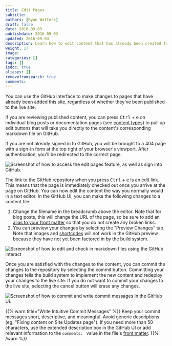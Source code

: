 ```yaml
---
title: Edit Pages
subtitle:
authors: [Ryan Watters]
draft: false
date: 2016-09-03
publishdate: 2016-09-03
updated: 2016-09-03
description: Learn how to edit content that has already been created for this site.
weight: 17
image:
categories: []
tags: []
isdoc: true
aliases: []
removefromsearch: true
comments:
---
```


You can use the GitHub interface to make changes to pages that have already been added this site, regardless of whether they've been published to the live site.

If you are reviewing published content, you can press <kbd>Ctrl</kbd> + <kbd>e</kbd> on individual blog posts or documentation pages (see [content types][]) to pull up edit buttons that will take you directly to the content's corresponding markdown file on GitHub.

If you are not already signed in to GitHub, you will be brought to a 404 page with a sign-in form at the top right of your browser's viewport. After authentication, you'll be redirected to the correct page.

![Screenshot of how to access the edit pages feature, as well as sign into GitHub.](/assets/images/theme-docs/github-interface-1.gif)

The link to the GitHub repository when you press <kbd>Ctrl</kbd> + <kbd>e</kbd> is an edit link. This means that the page is immediately checked out once you arrive at the page on GitHub. You can now edit the content the way you normally would in a text editor. In the GitHub UI, you can make the following changes to a content file:

1. Change the filename in the breadcrumb above the editor. Note that for blog posts, this will change the URL of the page, so be sure to add an [alias to your front matter][] so that you do not create any broken links.
2. You can preview your changes by selecting the "Preview Changes" tab. Note that images and [shortcodes][] will not work in the GitHub preview because they have not yet been factored in by the build system.

![Screenshot of how to edit and check in markdown files using the GitHub interact](/assets/images/theme-docs/github-interface-2.gif)

Once you are satisfied with the changes to the content, you can commit the changes to the repository by selecting the commit button. Committing your changes tells the build system to implement the new content and redeploy your changes to the live site. If you do not want to commit your changes to the live site, selecting the cancel button will erase any changes.

![Screenshot of how to commit and write commit messages in the GitHub UI.](/assets/images/theme-docs/github-interface-3.gif)

{{% warn title="Write Intuitive Commit Messages" %}}
Keep your commit messages short, descriptive, and meaningful. Avoid generic descriptions (eg, "Fixing content on Site Updates page"). If you need more than 50 characters, use the extended description box in the GitHub UI or add relevant information to the `comments: ` value in the file's [front matter](#front-matter).
{{% /warn %}}

[alias to your front matter]: #front-matter
[content types]: #content-types
[shortcodes]: #shortcodes